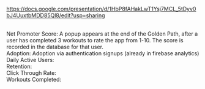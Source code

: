 https://docs.google.com/presentation/d/1HbP8fAHakLwT1Ysj7MCL_5tDyv0bJ4UuxtbMDD85Ql8/edit?usp=sharing

<br> Net Promoter Score: A popup appears at the end of the Golden Path, after a user has completed 3 workouts to rate the app from 1-10. The score is recorded in the database for that user.
<br> Adoption: Adoption via authentication signups (already in firebase analytics)
<br> Daily Active Users:
<br> Retention: 
<br> Click Through Rate:
<br> Workouts Completed:
